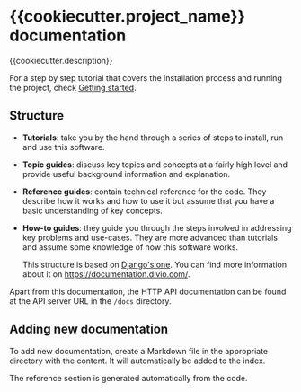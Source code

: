 # {{cookiecutter.project_name}} documentation

{{cookiecutter.description}}

For a step by step tutorial that covers the installation process and running
the project, check [Getting started](getting_started.md).

## Structure

* **Tutorials**: take you by the hand through a series of steps to install, run and
  use this software.
* **Topic guides**: discuss key topics and concepts at a fairly high level and
  provide useful background information and explanation.
* **Reference guides**: contain technical reference for the code. They describe
  how it works and how to use it but assume that you have a basic understanding
  of key concepts.
* **How-to guides**: they guide you through the steps involved in addressing
  key problems and use-cases. They are more advanced than tutorials and assume
  some knowledge of how this software works.

  This structure is based on [Django's one](https://docs.djangoproject.com//).
  You can find more information about it on <https://documentation.divio.com/>.

Apart from this documentation, the HTTP API documentation can be found at
the API server URL in the `/docs` directory.

## Adding new documentation

To add new documentation, create a Markdown file in the appropriate
directory with the content. It will automatically be added to the index.

The reference section is generated automatically from the code.

